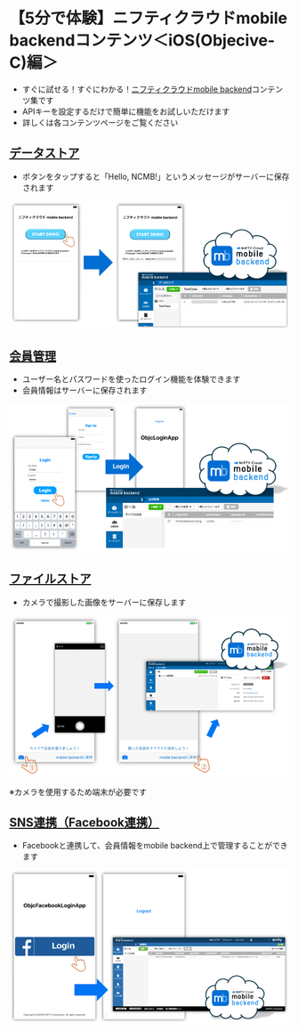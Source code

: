 # 【5分で体験】ニフティクラウドmobile backendコンテンツ＜iOS(Objecive-C)編＞

* すぐに試せる！すぐにわかる！[ニフティクラウドmobile backend](http://mb.cloud.nifty.com/)コンテンツ集です
* APIキーを設定するだけで簡単に機能をお試しいただけます
 * 詳しくは各コンテンツページをご覧ください

## [データストア](https://github.com/NIFTYCloud-mbaas/iOS-Objective-C_DB_DEMO)

* ボタンをタップすると「Hello, NCMB!」というメッセージがサーバーに保存されます

![iOSデータストア](/readme-img/iOS-data.png)


## [会員管理](https://github.com/NIFTYCloud-mbaas/ObjcLoginApp)

* ユーザー名とパスワードを使ったログイン機能を体験できます
* 会員情報はサーバーに保存されます

![iOS会員管理](/readme-img/iOS-login.png)

## [ファイルストア](https://github.com/NIFTYCloud-mbaas/ObjcFileApp)

* カメラで撮影した画像をサーバーに保存します

![iOSファイルストア](/readme-img/iOS-file.png)

※カメラを使用するため端末が必要です

## [SNS連携（Facebook連携）](https://github.com/NIFTYCloud-mbaas/ObjcFacebookLoginApp)

* Facebookと連携して、会員情報をmobile backend上で管理することができます

![iOSFacebook連携](/readme-img/iOS-facebook.png)
